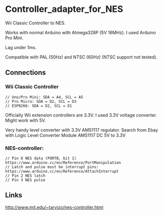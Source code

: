 # Controller_adapter_for_NES

Wii Classic Controller to NES.

Works with normal Arduino with Atmega328P (5V 16MHz). I used Arduino Pro Mini.

Lag under 1ms.

Compatible with PAL (50Hz) and NTSC (60Hz) (NTSC support not tested).

## Connections

### Wii Classic Controller
```
// Uno/Pro Mini: SDA = A4, SCL = A5
// Pro Micro: SDA = D2, SCL = D3
// ESP8266: SDA = D2, SCL = D1
```
Officially Wii extension controllers are 3.3V. I used 3.3V voltage converter. Might work with 5V.

Very handy level converter with 3.3V AMS1117 regulator. Search from Ebay with Logic Level Converter Module AMS1117 DC 5V to 3.3V

### NES-controller:
```
// Pin 8 NES data (PORTB, bit 1) https://www.arduino.cc/en/Reference/PortManipulation
// Latch and pulse must be interrupt pins: https://www.arduino.cc/en/Reference/AttachInterrupt
// Pin 2 NES latch
// Pin 3 NES pulse
```

## Links

http://www.mit.edu/~tarvizo/nes-controller.html
